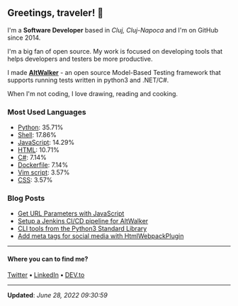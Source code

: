 <h2>Greetings, traveler! 👋</h2>

<!-- This is just the base template, feel free to change it. -->

<p>
    I'm a <strong>Software Developer</strong> based in <em>Cluj, Cluj-Napoca</em>
    and I'm on GitHub since 2014.
</p>

<p>I'm a big fan of open source. My work is focused on developing tools that helps developers and testers be more productive.</p>

<p>
    I made <strong><a href="https://gitlab.com/altom/altwalker/altwalker">AltWalker</a></strong> - an open source Model-Based Testing framework that supports running tests written in python3 and .NET/C#.
</p>

<p>
    When I'm not coding, I love drawing, reading and cooking.
</p>

<h3>Most Used Languages</h3>

<ul>
    <li><a href="https://github.com/search?q=user%3ARobert-96&l=Python">Python</a>: 35.71%</li>
    <li><a href="https://github.com/search?q=user%3ARobert-96&l=Shell">Shell</a>: 17.86%</li>
    <li><a href="https://github.com/search?q=user%3ARobert-96&l=JavaScript">JavaScript</a>: 14.29%</li>
    <li><a href="https://github.com/search?q=user%3ARobert-96&l=HTML">HTML</a>: 10.71%</li>
    <li><a href="https://github.com/search?q=user%3ARobert-96&l=C%23">C#</a>: 7.14%</li>
    <li><a href="https://github.com/search?q=user%3ARobert-96&l=Dockerfile">Dockerfile</a>: 7.14%</li>
    <li><a href="https://github.com/search?q=user%3ARobert-96&l=Vim%20script">Vim script</a>: 3.57%</li>
    <li><a href="https://github.com/search?q=user%3ARobert-96&l=CSS">CSS</a>: 3.57%</li>
</ul>

<h3>Blog Posts</h3>

<ul>
    <li><a href="https://dev.to/robert96/get-url-parameters-with-javascript-1ah6">Get URL Parameters with JavaScript</a></li>
    <li><a href="https://dev.to/robert96/setup-a-jenkins-pipeline-for-your-altwalker-tests-200h">Setup a Jenkins CI/CD pipeline for AltWalker</a></li>
    <li><a href="https://dev.to/robert96/cli-tools-from-the-python3-standard-library-37em">CLI tools from the Python3 Standard Library</a></li>
    <li><a href="https://dev.to/robert96/add-meta-tags-for-social-media-with-htmlwebpackplugin-21h2">Add meta tags for social media with HtmlWebpackPlugin</a></li>
</ul>

----

<h4>Where you can to find me?</h4>

<p>
<a href="https://twitter.com/dezmereanrobert">Twitter</a>
<span> <strong>•</strong> <span><a href="https://www.linkedin.com/in/robert-dezmerean">LinkedIn</a>
<span> <strong>•</strong> <span><a href="https://dev.to/robert96">DEV.to</a>
</p>

----

<p><strong>Updated</strong>: <em>June 28, 2022 09:30:59</em></p>